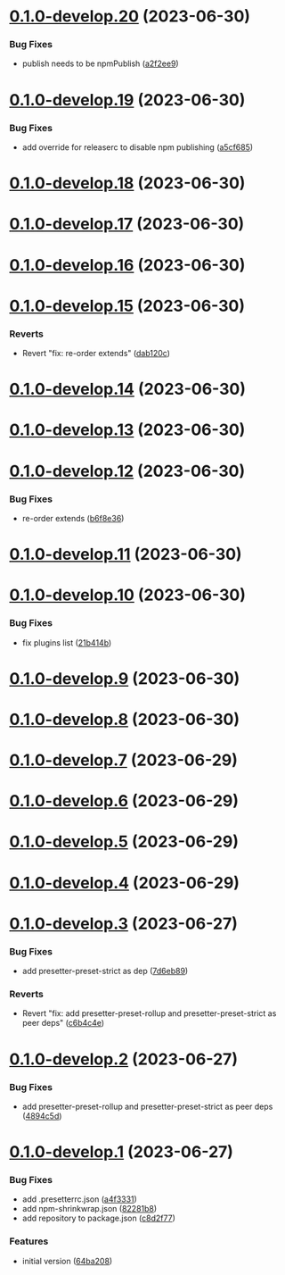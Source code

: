 # [0.1.0-develop.20](https://git.lumeweb.com/LumeWeb/presetter-kernel-module-preset/compare/v0.1.0-develop.19...v0.1.0-develop.20) (2023-06-30)


### Bug Fixes

* publish needs to be npmPublish ([a2f2ee9](https://git.lumeweb.com/LumeWeb/presetter-kernel-module-preset/commit/a2f2ee991367c5f0c27b143f01bc15ebd365d7d6))

# [0.1.0-develop.19](https://git.lumeweb.com/LumeWeb/presetter-kernel-module-preset/compare/v0.1.0-develop.18...v0.1.0-develop.19) (2023-06-30)


### Bug Fixes

* add override for releaserc to disable npm publishing ([a5cf685](https://git.lumeweb.com/LumeWeb/presetter-kernel-module-preset/commit/a5cf68538d3eb786581f8db1f5bcad731721c56d))

# [0.1.0-develop.18](https://git.lumeweb.com/LumeWeb/presetter-kernel-module-preset/compare/v0.1.0-develop.17...v0.1.0-develop.18) (2023-06-30)

# [0.1.0-develop.17](https://git.lumeweb.com/LumeWeb/presetter-kernel-module-preset/compare/v0.1.0-develop.16...v0.1.0-develop.17) (2023-06-30)

# [0.1.0-develop.16](https://git.lumeweb.com/LumeWeb/presetter-kernel-module-preset/compare/v0.1.0-develop.15...v0.1.0-develop.16) (2023-06-30)

# [0.1.0-develop.15](https://git.lumeweb.com/LumeWeb/presetter-kernel-module-preset/compare/v0.1.0-develop.14...v0.1.0-develop.15) (2023-06-30)


### Reverts

* Revert "fix: re-order extends" ([dab120c](https://git.lumeweb.com/LumeWeb/presetter-kernel-module-preset/commit/dab120cd2f6928732370a3b23e833a8a1ca06e63))

# [0.1.0-develop.14](https://git.lumeweb.com/LumeWeb/presetter-kernel-module-preset/compare/v0.1.0-develop.13...v0.1.0-develop.14) (2023-06-30)

# [0.1.0-develop.13](https://git.lumeweb.com/LumeWeb/presetter-kernel-module-preset/compare/v0.1.0-develop.12...v0.1.0-develop.13) (2023-06-30)

# [0.1.0-develop.12](https://git.lumeweb.com/LumeWeb/presetter-kernel-module-preset/compare/v0.1.0-develop.11...v0.1.0-develop.12) (2023-06-30)


### Bug Fixes

* re-order extends ([b6f8e36](https://git.lumeweb.com/LumeWeb/presetter-kernel-module-preset/commit/b6f8e3683621cca1fad3158ddd706896a162337b))

# [0.1.0-develop.11](https://git.lumeweb.com/LumeWeb/presetter-kernel-module-preset/compare/v0.1.0-develop.10...v0.1.0-develop.11) (2023-06-30)

# [0.1.0-develop.10](https://git.lumeweb.com/LumeWeb/presetter-kernel-module-preset/compare/v0.1.0-develop.9...v0.1.0-develop.10) (2023-06-30)


### Bug Fixes

* fix plugins list ([21b414b](https://git.lumeweb.com/LumeWeb/presetter-kernel-module-preset/commit/21b414b25bd3988975ab32963be64ffbd3d2a5fc))

# [0.1.0-develop.9](https://git.lumeweb.com/LumeWeb/presetter-kernel-module-preset/compare/v0.1.0-develop.8...v0.1.0-develop.9) (2023-06-30)

# [0.1.0-develop.8](https://git.lumeweb.com/LumeWeb/presetter-kernel-module-preset/compare/v0.1.0-develop.7...v0.1.0-develop.8) (2023-06-30)

# [0.1.0-develop.7](https://git.lumeweb.com/LumeWeb/presetter-kernel-module-preset/compare/v0.1.0-develop.6...v0.1.0-develop.7) (2023-06-29)

# [0.1.0-develop.6](https://git.lumeweb.com/LumeWeb/presetter-kernel-module-preset/compare/v0.1.0-develop.5...v0.1.0-develop.6) (2023-06-29)

# [0.1.0-develop.5](https://git.lumeweb.com/LumeWeb/presetter-kernel-module-preset/compare/v0.1.0-develop.4...v0.1.0-develop.5) (2023-06-29)

# [0.1.0-develop.4](https://git.lumeweb.com/LumeWeb/presetter-kernel-module-preset/compare/v0.1.0-develop.3...v0.1.0-develop.4) (2023-06-29)

# [0.1.0-develop.3](https://git.lumeweb.com/LumeWeb/presetter-kernel-module-preset/compare/v0.1.0-develop.2...v0.1.0-develop.3) (2023-06-27)


### Bug Fixes

* add presetter-preset-strict as dep ([7d6eb89](https://git.lumeweb.com/LumeWeb/presetter-kernel-module-preset/commit/7d6eb8964ed336ba143cd5f7892df41ae2061d3a))


### Reverts

* Revert "fix: add presetter-preset-rollup and presetter-preset-strict as peer deps" ([c6b4c4e](https://git.lumeweb.com/LumeWeb/presetter-kernel-module-preset/commit/c6b4c4e2d739b7ec69bb6943db936d9caeea362d))

# [0.1.0-develop.2](https://git.lumeweb.com/LumeWeb/presetter-kernel-module-preset/compare/v0.1.0-develop.1...v0.1.0-develop.2) (2023-06-27)


### Bug Fixes

* add presetter-preset-rollup and presetter-preset-strict as peer deps ([4894c5d](https://git.lumeweb.com/LumeWeb/presetter-kernel-module-preset/commit/4894c5d3d33b94d41d537751f65349dc81cfd883))

# [0.1.0-develop.1](https://git.lumeweb.com/LumeWeb/presetter-kernel-module-preset/compare/v0.0.1...v0.1.0-develop.1) (2023-06-27)


### Bug Fixes

* add .presetterrc.json ([a4f3331](https://git.lumeweb.com/LumeWeb/presetter-kernel-module-preset/commit/a4f3331a2163180218e5024dcad6b863ee4ae64f))
* add npm-shrinkwrap.json ([82281b8](https://git.lumeweb.com/LumeWeb/presetter-kernel-module-preset/commit/82281b8ce8b323ac9bf2afc235ae855e20cb64c2))
* add repository to package.json ([c8d2f77](https://git.lumeweb.com/LumeWeb/presetter-kernel-module-preset/commit/c8d2f77cf70b3e5f28b87966614ce49be7174562))


### Features

* initial version ([64ba208](https://git.lumeweb.com/LumeWeb/presetter-kernel-module-preset/commit/64ba20821f3b0dab50fc48fd95b3254ece888b36))
